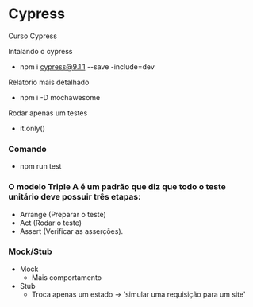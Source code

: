 # Cypress

Curso Cypress

Intalando o cypress

- npm i cypress@9.1.1 --save -include=dev

Relatorio mais detalhado

- npm i -D mochawesome

Rodar apenas um testes

- it.only()

### Comando

- npm run test

### O modelo Triple A é um padrão que diz que todo o teste unitário deve possuir três etapas:

- Arrange (Preparar o teste)
- Act (Rodar o teste)
- Assert (Verificar as asserções).

### Mock/Stub

- Mock
  - Mais comportamento
- Stub
  - Troca apenas um estado -> 'simular uma requisição para um site'
